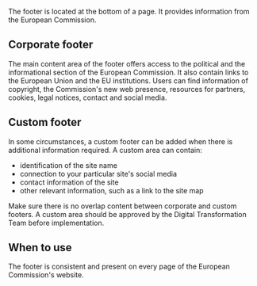 The footer is located at the bottom of a page. It provides information from the European Commission.

## Corporate footer

The main content area of the footer offers access to the political and the informational section of the European Commission. It also contain links to the European Union and the EU institutions. Users can find information of copyright, the Commission's new web presence, resources for partners, cookies, legal notices, contact and social media.

## Custom footer

In some circumstances, a custom footer can be added when there is additional information required.
A custom area can contain:

- identification of the site name
- connection to your particular site's social media
- contact information of the site
- other relevant information, such as a link to the site map

Make sure there is no overlap content between corporate and custom footers.
A custom area should be approved by the Digital Transformation Team before implementation.

## When to use

The footer is consistent and present on every page of the European Commission's website.
